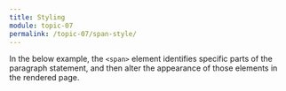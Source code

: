 ```yaml
---
title: Styling
module: topic-07
permalink: /topic-07/span-style/
---
```


<div class="divider-heading"></div>

In the below example, the `<span>` element identifies specific parts of the paragraph statement, and then alter the appearance of those elements in the rendered page.

<div class="codepen-embed">
  <p data-height="400" data-theme-id="30567" data-slug-hash="oGMbOe" data-default-tab="html,result" data-user="Media-Ed-Online" data-embed-version="2" data-pen-title="Topic-06: The Span Element" class="codepen"></p>
</div>
